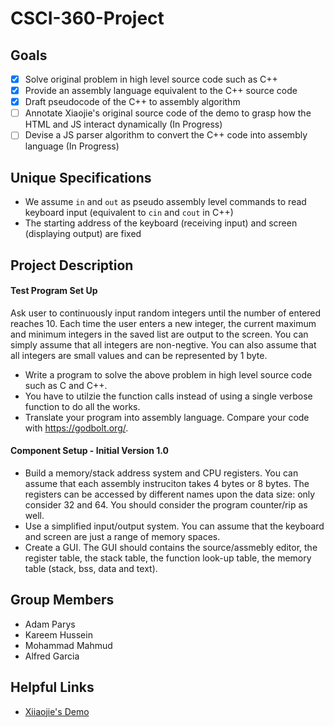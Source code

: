 # CSCI-360-Project

## Goals
- [x] Solve original problem in high level source code such as C++
- [x] Provide an assembly language equivalent to the C++ source code
- [x] Draft pseudocode of the C++ to assembly algorithm
- [ ] Annotate Xiaojie's original source code of the demo to grasp how the HTML and JS interact dynamically (In Progress)
- [ ] Devise a JS parser algorithm to convert the C++ code into assembly language (In Progress)

## Unique Specifications
- We assume `in` and `out` as pseudo assembly level commands to read keyboard input (equivalent to `cin` and `cout` in C++)
- The starting address of the keyboard (receiving input) and screen (displaying output) are fixed

## Project Description
#### Test Program Set Up
Ask user to continuously input random integers until the number of entered reaches 10. Each time the user enters a new integer, the current maximum and minimum integers in the saved list are output to the screen. You can simply assume that all integers are non-negtive. You can also assume that all integers are small values and can be represented by 1 byte.

- Write a program to solve the above problem in high level source code such as C and C++.
- You have to utilzie the function calls instead of using a single verbose function to do all the works.
- Translate your program into assembly language. Compare your code with https://godbolt.org/.
 
 #### Component Setup - Initial Version 1.0
- Build a memory/stack address system and CPU registers. You can assume that each assembly instruciton takes 4 bytes or 8 bytes. The registers can be accessed by different names upon the data size: only consider 32 and 64. You should consider the program counter/rip as well.
- Use a simplified input/output system. You can assume that the keyboard and screen are just a range of memory spaces.
- Create a GUI. The GUI should contains the source/assmebly editor, the register table, the stack table, the function look-up table, the memory table (stack, bss, data and text).

## Group Members
- Adam Parys
- Kareem Hussein
- Mohammad Mahmud
- Alfred Garcia

## Helpful Links
- [Xiiaojie's Demo](http://47.89.179.142/demo)
